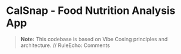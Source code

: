 # CalSnap - Food Nutrition Analysis App

> **Note:** This codebase is based on Vibe Cosing principles and architecture. // RuleEcho: Comments 